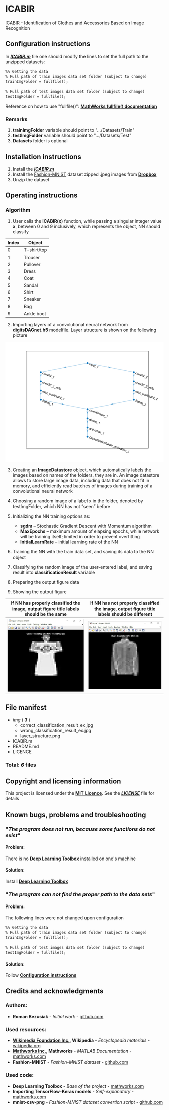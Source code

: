 # ICABIR

ICABIR - Identification of Clothes and Accessories Based on Image Recognition

## Configuration instructions

In [**_ICABIR.m_**](ICABIR.m) file one should modify the lines to set the full path to the unzipped datasets:

```
%% Getting the data
% Full path of train images data set folder (subject to change)
trainImgFolder = fullfile();

% Full path of test images data set folder (subject to change)
testImgFolder = fullfile();
```

Reference on how to use "fullfile()": [**MathWorks fullfile() documentation**](https://se.mathworks.com/help/matlab/ref/fullfile.html)

### Remarks

1. **trainImgFolder** variable should point to ".../Datasets/Train"
2. **testImgFolder** variable should point to ".../Datasets/Test"
3. **Datasets** folder is optional

## Installation instructions

1. Install the [**_ICABIR.m_**](ICABIR.m)
2. Install the [Fashion-MNIST](https://github.com/zalandoresearch/fashion-mnist) dataset zipped .jpeg images from [**Dropbox**](https://www.dropbox.com/s/3sddmn90pf50zi6/Datasets.zip?dl=0)
3. Unzip the dataset

## Operating instructions

### Algorithm

1. User calls the **ICABIR(x)** function, while passing a singular integer value **x**, between 0 and 9 inclusively, which represents the object, NN should classify

Index | Object
----- | ------
0 | T-shirt/top
1 | Trouser
2 | Pullover
3 | Dress
4 | Coat
5 | Sandal
6 | Shirt
7 | Sneaker
8 | Bag
9 | Ankle boot

2. Importing layers of a convolutional neural network from **digitsDAGnet.h5** modelfile. Layer structure is shown on the following picture

![Layer structure](img/layer_structure.png)

3.	Creating an **ImageDatastore** object, which automatically labels the images based on names of the folders, they are in. An image datastore allows to store large image data, including data that does not fit in memory, and efficiently read batches of images during training of a convolutional neural network

4.	Choosing a random image of a label x in the folder, denoted by testImgFolder, which NN has not “seen” before

5.	Initializing the NN training options as:
    - **sgdm** – Stochastic Gradient Descent with Momentum algorithm
    - **MaxEpochs** – maximum amount of elapsing epochs, while network will be training itself; limited in order to prevent overfitting
    - **InitialLearnRate** – initial learning rate of the NN
6.	Training the NN with the train data set, and saving its data to the NN object
7.	Classifying the random image of the user-entered label, and saving result into **classificationResult** variable
8.	Preparing the output figure data
9.	Showing the output figure

If NN has properly classified the image, output figure title labels should be the same | If NN has not properly classified the image, output figure title labels should be different
-------------------------------------------------------------------------------------- | -------------------------------------------------------------------------------------------
![Correct result](img/correct_classification_result_ex.jpg) | ![Incorrect result](img/incorrect_classification_result_ex.jpg)

## File manifest

- _img_ ( **_3_** )
	- correct_classification_result_ex.jpg
	- wrong_classification_result_ex.jpg
	- layer_structure.png
- ICABIR.m
- README.md
- LICENCE

### Total: **_6_** files

## Copyright and licensing information

This project is licensed under the [**MIT Licence**](https://en.wikipedia.org/wiki/MIT_License). 
See the [**_LICENSE_**](LICENSE) file for details

## Known bugs, problems and troubleshooting

### "_The program does not run, because some functions do not exist_"

#### Problem:
	
There is no [**Deep Learning Toolbox**](https://se.mathworks.com/products/deep-learning.html) installed on one's machine

#### Solution:

Install [**Deep Learning Toolbox**](https://se.mathworks.com/products/deep-learning.html)

### "_The program can not find the proper path to the data sets_"

#### Problem:
	
The following lines were not changed upon configuration

```
%% Getting the data
% Full path of train images data set folder (subject to change)
trainImgFolder = fullfile();

% Full path of test images data set folder (subject to change)
testImgFolder = fullfile();
```

#### Solution:

Follow [**Configuration instructions**](https://github.com/roman-bezusiak/ICABIR#configuration-instructions)

## Credits and acknowledgments

### Authors:
- **Roman Bezusiak** - _Initial work_ - [github.com](https://github.com/roman-bezusiak)

### Used resources:
- **[Wikimedia Foundation Inc.](https://wikimediafoundation.org/wiki/Home), Wikipedia** - _Encyclopedia materials_ - [wikipedia.org](https://www.wikipedia.org/)
- **[Mathworks Inc.](https://se.mathworks.com/), Mathworks** - _MATLAB Documentation_ - [mathworks.com](https://se.mathworks.com/help/)
- **Fashion-MNIST** - _Fashion-MNIST dataset_ - [github.com](https://github.com/zalandoresearch/fashion-mnist)

### Used code:
- **Deep Learning Toolbox** - _Base of the project_ - [mathworks.com](https://se.mathworks.com/products/deep-learning.html)
- **Importing TensorFlow-Keras models** - _Self-explanatory_ -[mathworks.com](https://se.mathworks.com/matlabcentral/fileexchange/64649-deep-learning-toolbox-importer-for-tensorflow-keras-models)
- **mnist-csv-png** - _Fashion-MNIST dataset convertion script_ - [github.com](https://github.com/pjreddie/mnist-csv-png)